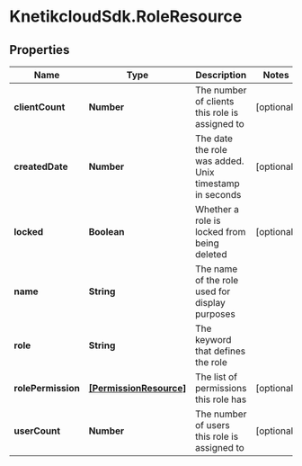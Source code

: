 # KnetikcloudSdk.RoleResource

## Properties
Name | Type | Description | Notes
------------ | ------------- | ------------- | -------------
**clientCount** | **Number** | The number of clients this role is assigned to | [optional] 
**createdDate** | **Number** | The date the role was added. Unix timestamp in seconds | [optional] 
**locked** | **Boolean** | Whether a role is locked from being deleted | [optional] 
**name** | **String** | The name of the role used for display purposes | 
**role** | **String** | The keyword that defines the role | 
**rolePermission** | [**[PermissionResource]**](PermissionResource.md) | The list of permissions this role has | [optional] 
**userCount** | **Number** | The number of users this role is assigned to | [optional] 



